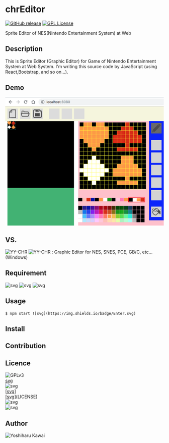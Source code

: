 # chrEditor

[![GitHub release](http://img.shields.io/github/release/landm1999/testREADME.md.svg)][release]
[![GPL License](http://img.shields.io/badge/license-GPLv3-blue.svg)][license]

[release]: https://github.com/landm1999/testREADME.md/releases
[license]: https://raw.githubusercontent.com/landm2000/chrEditor/master/LICENSE

Sprite Editor of NES(Nintendo Entertainment System) at Web
## Description
 This is Sprite Editor (Graphic Editor) for Game of Nintendo Entertainment System
at Web System. I'm writing this source code by JavaScript (using React,Bootstrap,
and so on...).

## Demo

![png](public/img/chrEditor_capture_01.png)

## VS. 

![YY-CHR](https://wiki.nesdev.com/w/index.php/YY-CHR)
![YY-CHR](https://www.romhacking.net/utilities/119/)
: Graphic Editor for NES, SNES, PCE, GB/C, etc...(Windows)

## Requirement

![svg](https://img.shields.io/badge/React-16.8.5-orange.svg)
![svg](https://img.shields.io/badge/Bootstrap-3.3.1-cyan.svg)
![svg](https://img.shields.io/badge/jQuery-1.12.4-yellow.svg)

## Usage

    $ npm start ![svg](https://img.shields.io/badge/Enter.svg)

## Install

## Contribution

## Licence

![GPLv3](https://raw.githubusercontent.com/landm2000/chrEditor/master/LICENSE)  
[svg](https://img.shields.io/badge/License-GPLv3-blue.svg)  
![svg](https://img.shields.io/badge/License-GPLv3-blue.svg)  
[[svg](https://img.shields.io/badge/License-GPLv3-blue.svg)]  
[[svg](https://img.shields.io/badge/License-GPLv3-blue.svg)](LICENSE)  
![[svg](https://img.shields.io/badge/License-GPLv3-blue.svg)](LICENSE)  
![![svg](https://img.shields.io/badge/License-GPLv3-blue.svg)](LICENSE)  

## Author

![Yoshiharu Kawai](https://github.com/landm2000)
